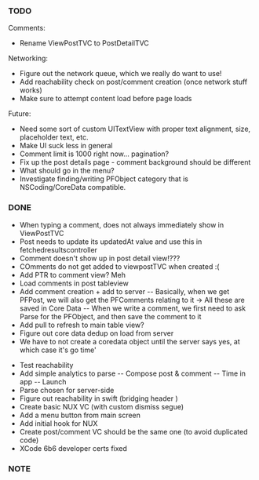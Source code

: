 ### TODO

Comments:
* Rename ViewPostTVC to PostDetailTVC

Networking:
* Figure out the network queue, which we really do want to use!
* Add reachability check on post/comment creation (once network stuff works)
* Make sure to attempt content load before page loads

Future:
* Need some sort of custom UITextView with proper text alignment, size, placeholder text, etc.
* Make UI suck less in general
* Comment limit is 1000 right now... pagination?
* Fix up the post details page - comment background should be different
* What should go in the menu?
* Investigate finding/writing PFObject category that is NSCoding/CoreData compatible.


### DONE

- When typing a comment, does not always immediately show in ViewPostTVC
- Post needs to update its updatedAt value and use this in fetchedresultscontroller
- Comment doesn't show up in post detail view!???
- COmments do not get added to viewpostTVC when created :(
- Add PTR to comment view? Meh
- Load comments in post tableview
- Add comment creation + add to server
-- Basically, when we get PFPost, we will also get the PFComments relating to it -> All these are saved in Core Data
-- When we write a comment, we first need to ask Parse for the PFObject, and then save the comment to it
- Add pull to refresh to main table view?
- Figure out core data dedup on load from server
- We have to not create a coredata object until the server says yes, at which case it's go time'
* Test reachability
* Add simple analytics to parse
-- Compose post & comment
-- Time in app
-- Launch
* Parse chosen for server-side
* Figure out reachability in swift (bridging header )
* Create basic NUX VC (with custom dismiss segue)
* Add a menu button from main screen
* Add initial hook for NUX
* Create post/comment VC should be the same one (to avoid duplicated code)
* XCode 6b6 developer certs fixed

### NOTE